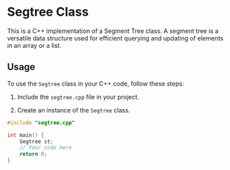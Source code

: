 # Segtree Class

This is a C++ implementation of a Segment Tree class. A segment tree is a versatile data structure used for efficient querying and updating of elements in an array or a list.

## Usage

To use the `Segtree` class in your C++ code, follow these steps:

1. Include the `segtree.cpp` file in your project.

2. Create an instance of the `Segtree` class.

```cpp
#include "segtree.cpp"

int main() {
    Segtree st;
    // Your code here
    return 0;
}
